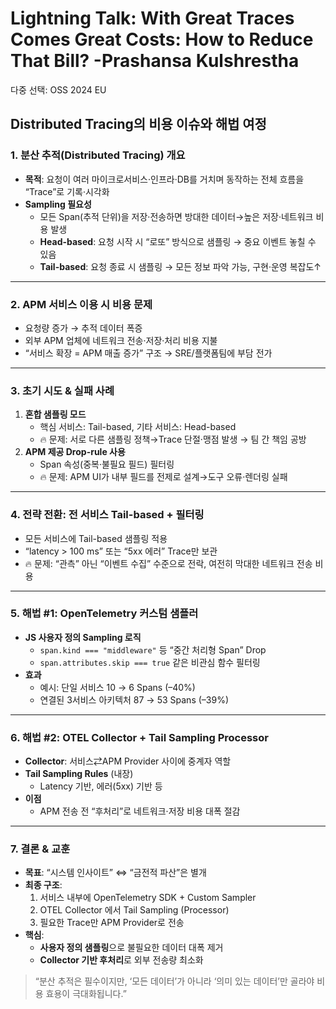 # Lightning Talk: With Great Traces Comes Great Costs: How to Reduce That Bill? -Prashansa Kulshrestha

다중 선택: OSS 2024 EU

## Distributed Tracing의 비용 이슈와 해법 여정

### 1. 분산 추적(Distributed Tracing) 개요

- **목적**: 요청이 여러 마이크로서비스·인프라·DB를 거치며 동작하는 전체 흐름을 “Trace”로 기록·시각화
- **Sampling 필요성**
    - 모든 Span(추적 단위)을 저장·전송하면 방대한 데이터→높은 저장·네트워크 비용 발생
    - **Head-based**: 요청 시작 시 “로또” 방식으로 샘플링 → 중요 이벤트 놓칠 수 있음
    - **Tail-based**: 요청 종료 시 샘플링 → 모든 정보 파악 가능, 구현·운영 복잡도↑

---

### 2. APM 서비스 이용 시 비용 문제

- 요청량 증가 → 추적 데이터 폭증
- 외부 APM 업체에 네트워크 전송·저장·처리 비용 지불
- “서비스 확장 = APM 매출 증가” 구조 → SRE/플랫폼팀에 부담 전가

---

### 3. 초기 시도 & 실패 사례

1. **혼합 샘플링 모드**
    - 핵심 서비스: Tail-based, 기타 서비스: Head-based
    - 🔥 문제: 서로 다른 샘플링 정책→Trace 단절·맹점 발생 → 팀 간 책임 공방
2. **APM 제공 Drop-rule 사용**
    - Span 속성(중복·불필요 필드) 필터링
    - 🔥 문제: APM UI가 내부 필드를 전제로 설계→도구 오류·렌더링 실패

---

### 4. 전략 전환: 전 서비스 Tail-based + 필터링

- 모든 서비스에 Tail-based 샘플링 적용
- “latency > 100 ms” 또는 “5xx 에러” Trace만 보관
- 🔥 문제: “관측” 아닌 “이벤트 수집” 수준으로 전락, 여전히 막대한 네트워크 전송 비용

---

### 5. 해법 #1: OpenTelemetry 커스텀 샘플러

- **JS 사용자 정의 Sampling 로직**
    - `span.kind === "middleware"` 등 “중간 처리형 Span” Drop
    - `span.attributes.skip === true` 같은 비관심 함수 필터링
- **효과**
    - 예시: 단일 서비스 10 → 6 Spans (–40%)
    - 연결된 3서비스 아키텍처 87 → 53 Spans (–39%)

---

### 6. 해법 #2: OTEL Collector + Tail Sampling Processor

- **Collector**: 서비스⇄APM Provider 사이에 중계자 역할
- **Tail Sampling Rules** (내장)
    - Latency 기반, 에러(5xx) 기반 등
- **이점**
    - APM 전송 전 “후처리”로 네트워크·저장 비용 대폭 절감

---

### 7. 결론 & 교훈

- **목표**: “시스템 인사이트” ⇔ “금전적 파산”은 별개
- **최종 구조**:
    1. 서비스 내부에 OpenTelemetry SDK + Custom Sampler
    2. OTEL Collector 에서 Tail Sampling (Processor)
    3. 필요한 Trace만 APM Provider로 전송
- **핵심**:
    - **사용자 정의 샘플링**으로 불필요한 데이터 대폭 제거
    - **Collector 기반 후처리**로 외부 전송량 최소화

> “분산 추적은 필수이지만, ‘모든 데이터’가 아니라 ‘의미 있는 데이터’만 골라야 비용 효용이 극대화됩니다.”
>